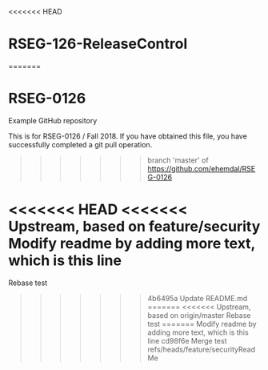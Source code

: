 <<<<<<< HEAD
# RSEG-126-ReleaseControl
=======
# RSEG-0126
Example GitHub repository

This is for RSEG-0126 / Fall 2018. If you have obtained
this file, you have successfully completed a git pull
operation.

>>>>>>> branch 'master' of https://github.com/ehemdal/RSEG-0126

<<<<<<< HEAD
<<<<<<< Upstream, based on feature/security
Modify readme by adding more text, which is this line
=======
Rebase test
>>>>>>> 4b6495a Update README.md
=======
<<<<<<< Upstream, based on origin/master
Rebase test
=======
Modify readme by adding more text, which is this line
>>>>>>> cd98f6e Merge test
>>>>>>> refs/heads/feature/securityReadMe

